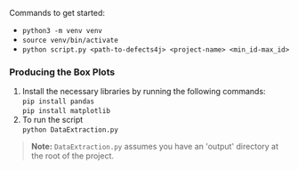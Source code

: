 Commands to get started:

- `python3 -m venv venv`
- `source venv/bin/activate`
- `python script.py <path-to-defects4j> <project-name> <min_id-max_id>`

### Producing the Box Plots

1. Install the necessary libraries by running the following commands:
   <br>`pip install pandas`
   <br>`pip install matplotlib`
2. To run the script
   <br>`python DataExtraction.py`

> **Note:** `DataExtraction.py` assumes you have an 'output' directory at the root of the project.
